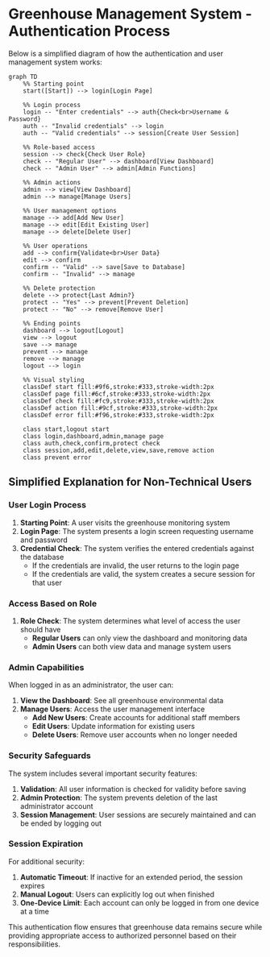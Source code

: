 # Greenhouse Management System - Authentication Process

Below is a simplified diagram of how the authentication and user management system works:

```mermaid
graph TD
    %% Starting point
    start([Start]) --> login[Login Page]
    
    %% Login process
    login -- "Enter credentials" --> auth{Check<br>Username & Password}
    auth -- "Invalid credentials" --> login
    auth -- "Valid credentials" --> session[Create User Session]
    
    %% Role-based access
    session --> check{Check User Role}
    check -- "Regular User" --> dashboard[View Dashboard]
    check -- "Admin User" --> admin[Admin Functions]
    
    %% Admin actions
    admin --> view[View Dashboard]
    admin --> manage[Manage Users]
    
    %% User management options
    manage --> add[Add New User]
    manage --> edit[Edit Existing User]
    manage --> delete[Delete User]
    
    %% User operations
    add --> confirm{Validate<br>User Data}
    edit --> confirm
    confirm -- "Valid" --> save[Save to Database]
    confirm -- "Invalid" --> manage
    
    %% Delete protection
    delete --> protect{Last Admin?}
    protect -- "Yes" --> prevent[Prevent Deletion]
    protect -- "No" --> remove[Remove User]
    
    %% Ending points
    dashboard --> logout[Logout]
    view --> logout
    save --> manage
    prevent --> manage
    remove --> manage
    logout --> login
    
    %% Visual styling
    classDef start fill:#9f6,stroke:#333,stroke-width:2px
    classDef page fill:#6cf,stroke:#333,stroke-width:2px
    classDef check fill:#fc9,stroke:#333,stroke-width:2px
    classDef action fill:#9cf,stroke:#333,stroke-width:2px
    classDef error fill:#f96,stroke:#333,stroke-width:2px
    
    class start,logout start
    class login,dashboard,admin,manage page
    class auth,check,confirm,protect check
    class session,add,edit,delete,view,save,remove action
    class prevent error
```

## Simplified Explanation for Non-Technical Users

### User Login Process

1. **Starting Point**: A user visits the greenhouse monitoring system
2. **Login Page**: The system presents a login screen requesting username and password
3. **Credential Check**: The system verifies the entered credentials against the database
   - If the credentials are invalid, the user returns to the login page
   - If the credentials are valid, the system creates a secure session for that user

### Access Based on Role

1. **Role Check**: The system determines what level of access the user should have
   - **Regular Users** can only view the dashboard and monitoring data
   - **Admin Users** can both view data and manage system users

### Admin Capabilities

When logged in as an administrator, the user can:

1. **View the Dashboard**: See all greenhouse environmental data
2. **Manage Users**: Access the user management interface
   - **Add New Users**: Create accounts for additional staff members
   - **Edit Users**: Update information for existing users
   - **Delete Users**: Remove user accounts when no longer needed

### Security Safeguards

The system includes several important security features:

1. **Validation**: All user information is checked for validity before saving
2. **Admin Protection**: The system prevents deletion of the last administrator account
3. **Session Management**: User sessions are securely maintained and can be ended by logging out

### Session Expiration

For additional security:

1. **Automatic Timeout**: If inactive for an extended period, the session expires
2. **Manual Logout**: Users can explicitly log out when finished
3. **One-Device Limit**: Each account can only be logged in from one device at a time

This authentication flow ensures that greenhouse data remains secure while providing appropriate access to authorized personnel based on their responsibilities.
